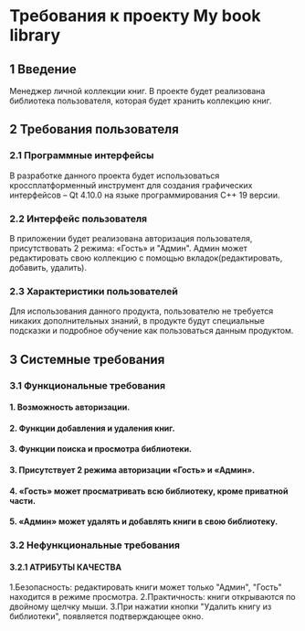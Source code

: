 # Требования к проекту My book library
## 1 Введение
Менеджер личной коллекции книг.
В проекте будет реализована библиотека пользователя, которая будет хранить коллекцию книг.
## 2 Требования пользователя
### 2.1 Программные интерфейсы
В разработке данного проекта будет использоваться кроссплатформенный инструмент для создания графических интерфейсов – Qt 4.10.0 на языке программирования С++ 19 версии.
### 2.2 Интерфейс пользователя
В приложении будет реализована авторизация пользователя, присутствовать 2 режима: «Гость» и "Админ".
Админ может редактировать свою коллекцию с помощью вкладок(редактировать, добавить, удалить).
### 2.3 Характеристики пользователей
Для использования данного продукта, пользователю не требуется никаких дополнительных знаний, в продукте будут специальные подсказки и подробное обучение как пользоваться данным продуктом.
## 3 Системные требования
### 3.1 Функциональные требования
#### 1.	Возможность авторизации.
#### 2.	Функции добавления и удаления книг.
#### 3. Функции поиска и просмотра библиотеки.
#### 3.	Присутствует 2 режима авторизации «Гость» и «Админ». 
#### 4. «Гость» может просматривать всю библиотеку, кроме приватной части.
#### 5. «Админ» может удалять и добавлять книги в свою библиотеку.
### 3.2 Нефункциональные требования
#### 3.2.1 АТРИБУТЫ КАЧЕСТВА
1.Безопасность: редактировать книги может только "Админ", "Гость" находится в режиме просмотра.
2.Практичность: книги открываются по двойному щелчку мыши.
3.При нажатии кнопки "Удалить книгу из библиотеки", появляется подтверждающее окно.
